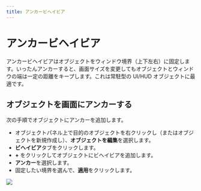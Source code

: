 ```yaml
---
title: アンカービヘイビア
---
```

# アンカービヘイビア

アンカービヘイビアはオブジェクトをウィンドウ境界（上下左右）に固定します。いったんアンカーすると、画面サイズを変更してもオブジェクトとウィンドウの端は一定の距離をキープします。これは常駐型の UI/HUD オブジェクトに最適です。

## オブジェクトを画面にアンカーする

次の手順でオブジェクトにアンカーを追加します。

  * オブジェクトパネル上で目的のオブジェクトを右クリックし（またはオブジェクトを新規作成し）、**オブジェクトを編集**を選択します。
  * **ビヘイビア**タブをクリックします。
  * **+** をクリックしてオブジェクトにビヘイビアを追加します。
  * **アンカー**を選択します。
  * 固定したい境界を選んで、**適用**をクリックします。


![](/gdevelop5/behaviors/anchorbehavior.png)